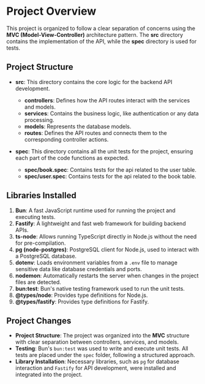 # Project Overview

This project is organized to follow a clear separation of concerns using the **MVC (Model-View-Controller)** architecture pattern. The **src** directory contains the implementation of the API, while the **spec** directory is used for tests.

## Project Structure

- **src**: This directory contains the core logic for the backend API development.
  - **controllers**: Defines how the API routes interact with the services and models.
  - **services**: Contains the business logic, like authentication or any data processing.
  - **models**: Represents the database models.
  - **routes**: Defines the API routes and connects them to the corresponding controller actions.
  
- **spec**: This directory contains all the unit tests for the project, ensuring each part of the code functions as expected.
  - **spec/book.spec**: Contains tests for the api related to  the user table.
  - **spec/user.spec**: Contains tests for the api related to  the book table.
  
## Libraries Installed

1. **Bun**: A fast JavaScript runtime used for running the project and executing tests.
3. **Fastify**: A lightweight and fast web framework for building backend APIs.
4. **ts-node**: Allows running TypeScript directly in Node.js without the need for pre-compilation.
5. **pg (node-postgres)**: PostgreSQL client for Node.js, used to interact with a PostgreSQL database.
6. **dotenv**: Loads environment variables from a `.env` file to manage sensitive data like database credentials and ports.
7. **nodemon**: Automatically restarts the server when changes in the project files are detected.
9. **bun:test**: Bun's native testing framework used to run the unit tests.
10. **@types/node**: Provides type definitions for Node.js.
11. **@types/fastify**: Provides type definitions for Fastify.

## Project Changes

- **Project Structure**: The project was organized into the **MVC** structure with clear separation between controllers, services, and models.
- **Testing**: Bun's `bun:test` was used to write and execute unit tests. All tests are placed under the `spec` folder, following a structured approach.
- **Library Installation**: Necessary libraries, such as `pg` for database interaction and `Fastify` for API development, were installed and integrated into the project.

